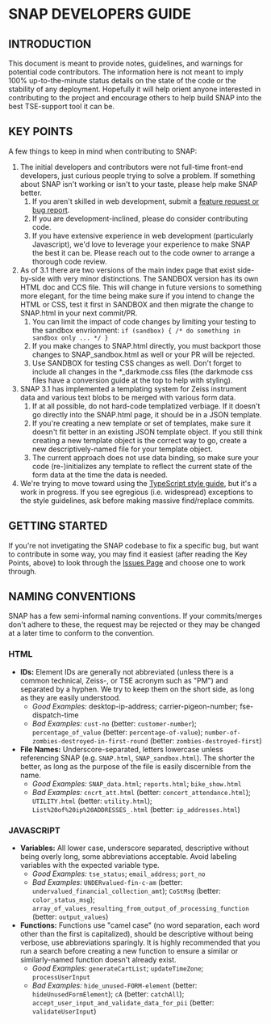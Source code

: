 # SNAP DEVELOPERS GUIDE

## INTRODUCTION

This document is meant to provide notes, guidelines, and warnings for potential code contributors. The information here is not meant to imply 100% up-to-the-minute status details on the state of the code or the stability of any deployment. Hopefully it will help orient anyone interested in contributing to the project and encourage others to help build SNAP into the best TSE-support tool it can be.

## KEY POINTS

A few things to keep in mind when contributing to SNAP:

1. The initial developers and contributors were not full-time front-end developers, just curious people trying to solve a problem. If something about SNAP isn't working or isn't to your taste, please help make SNAP better.
    1. If you aren't skilled in web development, submit a [feature request or bug report](https://github.com/divonpleasant/SNAP/issues).
    1. If you are development-inclined, please do consider contributing code.
    1. If you have extensive experience in web development (particularly Javascript), we'd love to leverage your experience to make SNAP the best it can be. Please reach out to the code owner to arrange a thorough code review.
1. As of 3.1 there are two versions of the main index page that exist side-by-side with very minor distinctions. The SANDBOX version has its own HTML doc and CCS file. This will change in future versions to something more elegant, for the time being make sure if you intend to change the HTML or CSS, test it first in SANDBOX and then migrate the change to SNAP.html in your next commit/PR.
    1. You can limit the impact of code changes by limiting your testing to the sandbox envrionment: 
        `if (sandbox) { /* do something in sandbox only ... */ }`
    1. If you make changes to SNAP.html directly, you must backport those changes to SNAP_sandbox.html as well or your PR will be rejected.
    1. Use SANDBOX for testing CSS changes as well. Don't forget to include all changes in the *_darkmode.css files (the darkmode css files have a conversion guide at the top to help with styling).
1. SNAP 3.1 has implemented a templating system for Zeiss instrument data and various text blobs to be merged with various form data.
    1. If at all possible, do not hard-code templatized verbiage. If it doesn't go directly into the SNAP.html page, it should be in a JSON template.
    1. If you're creating a new template or set of templates, make sure it doesn't fit better in an existing JSON template object. If you still think creating a new template object is the correct way to go, create a new descriptively-named file for your template object.
    1. The current approach does not use data binding, so make sure your code (re-)initializes any template to reflect the current state of the form data at the time the data is needed.
1. We're trying to move toward using the [TypeScript style guide](https://google.github.io/styleguide/tsguide.html), but it's a work in progress. If you see egregious (i.e. widespread) exceptions to the style guidelines, ask before making massive find/replace commits.

## GETTING STARTED

If you're not invetigating the SNAP codebase to fix a specific bug, but want to contribute in some way, you may find it easiest (after reading the Key Points, above) to look through the [Issues Page](https://github.com/divonpleasant/SNAP/issues) and choose one to work through.

## NAMING CONVENTIONS

SNAP has a few semi-informal naming conventions. If your commits/merges don't adhere to these, the request may be rejected or they may be changed at a later time to conform to the convention.

### HTML

  * **IDs:** Element IDs are generally not abbreviated (unless there is a common technical, Zeiss-, or TSE acronym such as "PM") and separated by a hyphen. We try to keep them on the short side, as long as they are easily understood.
    * _Good Examples:_ desktop-ip-address; carrier-pigeon-number; fse-dispatch-time
    * _Bad Examples:_ ``cust-no`` (better: ``customer-number``); ``percentage_of_value`` (better: ``percentage-of-value``); ``number-of-zombies-destroyed-in-first-round`` (better: ``zombies-destroyed-first``)
  * **File Names:** Underscore-separated, letters lowercase unless referencing SNAP (e.g. ``SNAP.html``, ``SNAP_sandbox.html``). The shorter the better, as long as the purpose of the file is easily discernible from the name.
    * _Good Examples:_ ``SNAP_data.html``; ``reports.html``; ``bike_show.html``
    * _Bad Examples:_ ``cncrt_att.html`` (better: ``concert_attendance.html``); ``UTILITY.html`` (better: ``utility.html``); ``List%20of%20ip%20ADDRESSES_.html`` (better: ``ip_addresses.html``)

### JAVASCRIPT

  * **Variables:** All lower case, underscore separated, descriptive without being overly long, some abbreviations acceptable. Avoid labeling variables with the expected variable type.
    * _Good Examples:_ ``tse_status``; ``email_address``; ``port_no``
    * _Bad Examples:_ ``UNDERvalued-fin-c-am`` (better: ``undervalued_financial_collection_amt``); ``CoStMsg`` (better: ``color_status_msg``); ``array_of_values_resulting_from_output_of_processing_function`` (better: ``output_values``)
  * **Functions:** Functions use "camel case" (no word separation, each word other than the first is capitalized), should be descriptive without being verbose, use abbreviations sparingly. It is highly recommended that you run a search before creating a new function to ensure a similar or similarly-named function doesn't already exist.
    * _Good Examples:_ ``generateCartList``; ``updateTimeZone``; ``processUserInput``
    * _Bad Examples:_ ``hide_unused-FORM-element`` (better: ``hideUnusedFormElement``); ``cA`` (better: ``catchAll``); ``accept_user_input_and_validate_data_for_pii`` (better: ``validateUserInput``)